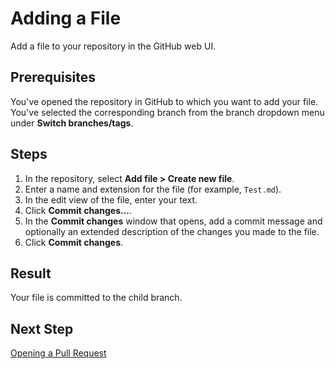 # Adding a File

Add a file to your repository in the GitHub web UI.

## Prerequisites

You've opened the repository in GitHub to which you want to add your file.
You've selected the corresponding branch from the branch dropdown menu under **Switch branches/tags**.

## Steps

1. In the repository, select **Add file > Create new file**.
2. Enter a name and extension for the file (for example, `Test.md`).
3. In the edit view of the file, enter your text.
4. Click **Commit changes...**.
5. In the **Commit changes** window that opens, add a commit message and optionally an extended description of the changes you made to the file.
6. Click **Commit changes**.

## Result

Your file is committed to the child branch.

## Next Step

[Opening a Pull Request](pull-request.md)

